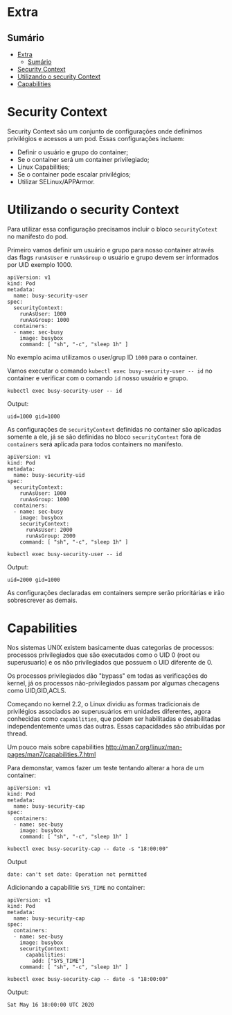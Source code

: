 # Extra

## Sumário

<!-- TOC -->

- [Extra](#extra)
  - [Sumário](#sumário)
- [Security Context](#security-context)
- [Utilizando o security Context](#utilizando-o-security-context)
- [Capabilities](#capabilities)

<!-- TOC -->

# Security Context

Security Context são um conjunto de configurações onde definimos privilégios e acessos a um pod. Essas configurações incluem:

* Definir o usuário e grupo do container;
* Se o container será um container privilegiado;
* Linux Capabilities;
* Se o container pode escalar privilégios;
* Utilizar SELinux/APPArmor.

# Utilizando o security Context

Para utilizar essa configuração precisamos incluir o bloco ```securityCotext``` no manifesto do pod.

Primeiro vamos definir um usuário e grupo para nosso container através das flags ```runAsUser``` e ```runAsGroup``` o usuário e grupo devem ser informados por UID exemplo 1000.

```
apiVersion: v1
kind: Pod
metadata:
  name: busy-security-user
spec:
  securityContext:
    runAsUser: 1000
    runAsGroup: 1000
  containers:
  - name: sec-busy
    image: busybox
    command: [ "sh", "-c", "sleep 1h" ]
```

No exemplo acima utilizamos o user/grup ID ``1000`` para o container.

Vamos executar o comando ``` kubectl exec busy-security-user -- id ``` no container e verificar com o comando ```id``` nosso usuário e grupo.

```
kubectl exec busy-security-user -- id
```

Output:
```
uid=1000 gid=1000
```

As configurações de ``securityContext`` definidas no container são aplicadas somente a ele, já se são definidas no bloco ``securityContext`` fora de ```containers``` será aplicada para todos containers no manifesto.

```
apiVersion: v1
kind: Pod
metadata:
  name: busy-security-uid
spec:
  securityContext:
    runAsUser: 1000
    runAsGroup: 1000
  containers:
  - name: sec-busy
    image: busybox
    securityContext:
      runAsUser: 2000
      runAsGroup: 2000
    command: [ "sh", "-c", "sleep 1h" ]
```

```
kubectl exec busy-security-user -- id
```

Output:
```
uid=2000 gid=1000
```

As configurações declaradas em containers sempre serão prioritárias e irão sobrescrever as demais.

# Capabilities

Nos sistemas UNIX existem basicamente duas categorias de processos: processos privilegiados que são executados como o UID 0 (root ou superusuario) e os não privilegiados que possuem o UID diferente de 0.

Os processos privilegiados dão "bypass" em todas as verificações do kernel, já os processos não-privilegiados passam por algumas checagens como UID,GID,ACLS.

Começando no kernel 2.2, o Linux dividiu as formas tradicionais de privilégios associados ao superusuários em unidades diferentes, agora conhecidas como ```capabilities```, que podem ser habilitadas e desabilitadas independentemente umas das outras. Essas capacidades são atribuídas por thread.

Um pouco mais sobre capabilities
http://man7.org/linux/man-pages/man7/capabilities.7.html

Para demonstar, vamos fazer um teste tentando alterar a hora de um container:

```
apiVersion: v1
kind: Pod
metadata:
  name: busy-security-cap
spec:
  containers:
  - name: sec-busy
    image: busybox
    command: [ "sh", "-c", "sleep 1h" ]

```

```
kubectl exec busy-security-cap -- date -s "18:00:00"
```

Output
```
date: can't set date: Operation not permitted
```

Adicionando a capabilitie ``SYS_TIME`` no container:

```
apiVersion: v1
kind: Pod
metadata:
  name: busy-security-cap
spec:
  containers:
  - name: sec-busy
    image: busybox
    securityContext:
      capabilities:
        add: ["SYS_TIME"]
    command: [ "sh", "-c", "sleep 1h" ]
```

```
kubectl exec busy-security-cap -- date -s "18:00:00"
```

Output:
```
Sat May 16 18:00:00 UTC 2020
```